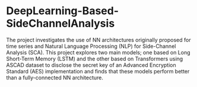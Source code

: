 # DeepLearning-Based-SideChannelAnalysis

The project investigates the use of NN architectures originally proposed for time series and Natural Language Processing (NLP) for Side-Channel Analysis (SCA). This project explores two main models; one based on Long Short-Term Memory (LSTM) and the other based on Transformers using ASCAD dataset to disclose the secret key of an Advanced Encryption Standard (AES) implementation and finds that these models perform better than a fully-connected NN architecture.